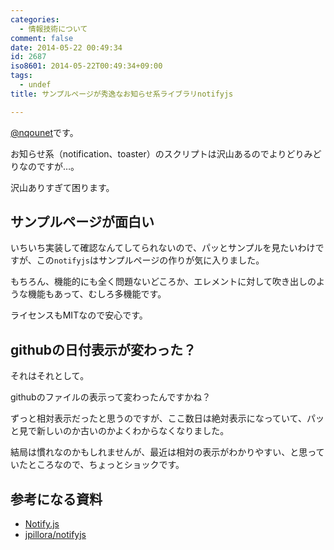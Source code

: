 ```yaml
---
categories:
  - 情報技術について
comment: false
date: 2014-05-22 00:49:34
id: 2687
iso8601: 2014-05-22T00:49:34+09:00
tags:
  - undef
title: サンプルページが秀逸なお知らせ系ライブラリnotifyjs

---
```


<p><a href="https://twitter.com/nqounet">@nqounet</a>です。</p>

<p>お知らせ系（notification、toaster）のスクリプトは沢山あるのでよりどりみどりなのですが…。</p>

<p>沢山ありすぎて困ります。</p>



<h2>サンプルページが面白い</h2>

<p>いちいち実装して確認なんてしてられないので、パッとサンプルを見たいわけですが、この<code>notifyjs</code>はサンプルページの作りが気に入りました。</p>

<p>もちろん、機能的にも全く問題ないどころか、エレメントに対して吹き出しのような機能もあって、むしろ多機能です。</p>

<p>ライセンスもMITなので安心です。</p>

<h2>githubの日付表示が変わった？</h2>

<p>それはそれとして。</p>

<p>githubのファイルの表示って変わったんですかね？</p>

<p>ずっと相対表示だったと思うのですが、ここ数日は絶対表示になっていて、パッと見で新しいのか古いのかよくわからなくなりました。</p>

<p>結局は慣れなのかもしれませんが、最近は相対の表示がわかりやすい、と思っていたところなので、ちょっとショックです。</p>

<h2>参考になる資料</h2>

<ul>
<li><a href="http://notifyjs.com/">Notify.js</a></li>
<li><a href="https://github.com/jpillora/notifyjs">jpillora/notifyjs</a></li>
</ul>
    	